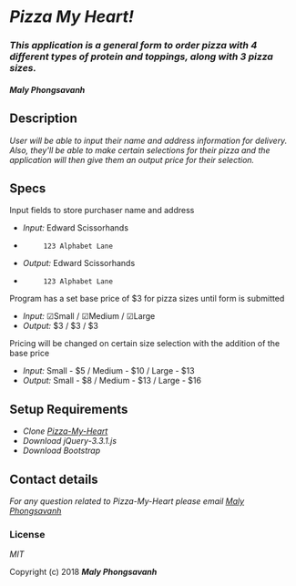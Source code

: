 # _Pizza My Heart!_

### _This application is a general form to order pizza with 4 different types of protein and toppings, along with 3 pizza sizes._

#### _Maly Phongsavanh_

## Description

_User will be able to input their name and address information for delivery. Also, they'll be able to make certain selections for their pizza and the application will then give them an output price for their selection._

## Specs

Input fields to store purchaser name and address
* _Input:_  Edward Scissorhands
*          123 Alphabet Lane
* _Output:_  Edward Scissorhands
*          123 Alphabet Lane

Program has a set base price of $3 for pizza sizes until form is submitted
* _Input:_ ☑︎Small / ☑︎Medium / ☑︎Large
* _Output:_ $3 / $3 / $3

Pricing will be changed on certain size selection with the addition of the base price

* _Input:_ Small - $5 / Medium - $10 / Large - $13
* _Output:_ Small - $8 / Medium - $13 / Large - $16


## Setup Requirements

* _Clone [Pizza-My-Heart](https://github.com/malyphong/Pizza-My-Heart.git)_
* _Download jQuery-3.3.1.js_
* _Download Bootstrap_


## Contact details

_For any question related to Pizza-My-Heart please email [Maly Phongsavanh](phongsavanh619@icloud.com)_

### License

*MIT*

Copyright (c) 2018 **_Maly Phongsavanh_**
